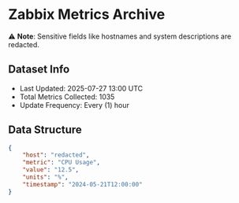 # Zabbix Metrics Archive

⚠️ **Note**: Sensitive fields like hostnames and system descriptions are redacted.

## Dataset Info
- Last Updated: 2025-07-27 13:00 UTC
- Total Metrics Collected: 1035
- Update Frequency: Every (1) hour

## Data Structure
```json
{
    "host": "redacted",
    "metric": "CPU Usage",
    "value": "12.5",
    "units": "%",
    "timestamp": "2024-05-21T12:00:00"
}
```
